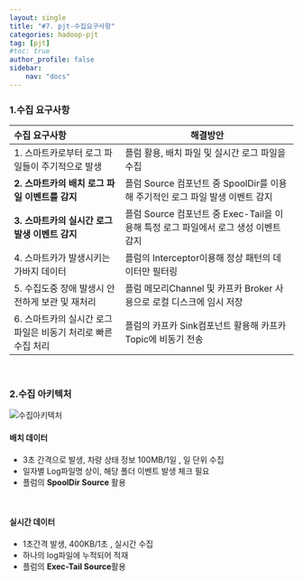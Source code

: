 ```yaml
---
layout: single
title: "#7. pjt-수집요구사항"
categories: hadoop-pjt
tag: [pjt]
#toc: true 
author_profile: false
sidebar:
    nav: "docs"
---
```


### 1.수집 요구사항




| **수집 요구사항**                                            | 해결방안                                                     |
| :----------------------------------------------------------- | ------------------------------------------------------------ |
| 1. 스마트카로부터 로그 파일들이 주기적으로 발생              | 플럼 활용, 배치 파일 및 실시간 로그 파일을 수집              |
| **2. 스마트카의 배치 로그 파일 이벤트를 감지**               | 플럼 Source 컴포넌트 중 SpoolDir를 이용해 주기적인 로그 파일 발생 이벤트 감지 |
| **3. 스마트카의 실시간 로그 발생 이벤트 감지**               | 플럼 Source 컴포넌트 중 Exec-Tail을 이용해 특정 로그 파일에서 로그 생성 이벤트 감지 |
| 4. 스마트카가 발생시키는 가바지 데이터                       | 플럼의 Interceptor이용해 정상 패턴의 데이터만 필터링         |
| 5. 수집도중 장애 발생시 안전하게 보관 및 재처리              | 플럼 메모리Channel 및 카프카 Broker 사용으로 로컬 디스크에 임시 저장 |
| 6. 스마트카의 실시간 로그 파일은 비동기 처리로 빠른 수집 처리 | 플럼의 카프카 Sink컴포넌트 활용해 카프카 Topic에 비동기 전송 |





<br>

### 2.수집 아키텍처

![수집아키텍처](../../images/2022-08-15-7-pjt-수집-아키텍처/수집아키텍처.PNG)

####  배치 데이터

+ 3초 간격으로 발생,  차량 상태 정보 100MB/1일 , 일 단위 수집
+ 일자별 Log파일명 상이, 해당 폴더 이벤트 발생 체크 필요
+ 플럼의 **SpoolDir Source** 활용 

<br>

#### 실시간 데이터 

+ 1초간격 발생, 400KB/1초 , 실시간 수집 
+ 하나의 log파일에 누적되어 적재 
+ 플럼의 **Exec-Tail Source**활용
